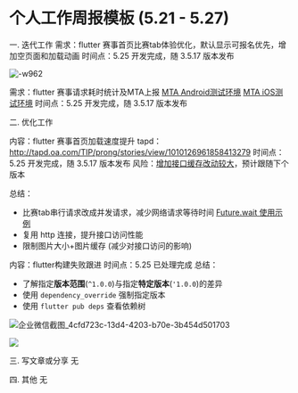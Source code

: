 # 个人工作周报模板 (5.21 - 5.27)

一. 迭代工作
需求：flutter 赛事首页比赛tab体验优化，默认显示可报名优先，增加空页面和加载动画
时间点：5.25 开发完成，随 3.5.17 版本发布

![-w962](media/15904606555075.jpg)

需求：flutter 赛事请求耗时统计及MTA上报 [MTA Android测试环境](http://mta.oa.com/mta/custom/ctr_value_conf?app_id=1100679141&event_id=flutter_http_api_cost) [MTA iOS测试环境](http://mta.oa.com/mta/custom/ctr_value_conf?app_id=1200679141&event_id=flutter_http_api_cost)
时间点：5.25 开发完成，随 3.5.17 版本发布

二. 优化工作

内容：flutter 赛事首页加载速度提升
tapd：http://tapd.oa.com/TIP/prong/stories/view/1010126961858413279
时间点：5.25 开发完成，随 3.5.17 版本发布
风险：[增加接口缓存改动较大](http://9.134.71.240/static/weekly/2020-05-27-flutter-%E8%B5%9B%E4%BA%8B%E9%A6%96%E9%A1%B5%E5%8A%A0%E8%BD%BD%E6%85%A2.html)，预计跟随下个版本

总结：

+ 比赛tab串行请求改成并发请求，减少网络请求等待时间 [Future.wait 使用示例](https://gist.github.com/410063005/a4d7e2adcfa0006f5bb5504ef545ecf3)
+ 复用 http 连接，提升接口访问性能
+ 限制图片大小+图片缓存  (减少对接口访问的影响)

内容：flutter构建失败跟进
时间点：5.25 已处理完成
总结：

+ 了解指定**版本范围**(`^1.0.0`)与指定**特定版本**(`'1.0.0`)的差异
+ 使用 `dependency_override` 强制指定版本
+ 使用 `flutter pub deps` 查看依赖树

![企业微信截图_4cfd723c-13d4-4203-b70e-3b454d501703](media/%E4%BC%81%E4%B8%9A%E5%BE%AE%E4%BF%A1%E6%88%AA%E5%9B%BE_4cfd723c-13d4-4203-b70e-3b454d501703.png)

![](media/15904602385442.jpg)


三. 写文章或分享
无

四. 其他
无
<!--<script src="https://gist.github.com/410063005/a4d7e2adcfa0006f5bb5504ef545ecf3.js"></script>-->